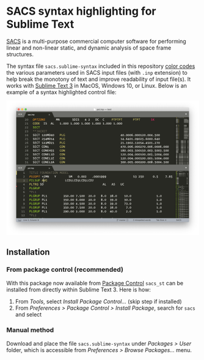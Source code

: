 # SACS syntax highlighting for Sublime Text

[SACS] is a multi-purpose commercial computer software for performing linear and non-linear static, and dynamic analysis of space frame structures.

The syntax file `sacs.sublime-syntax` included in this repository [color codes][s] the various parameters used in SACS input files (with `.inp` extension) to help break the monotony of text and improve readability of input file(s). It works with [Sublime Text 3][st] in MacOS, Windows 10, or Linux. Below is an example of a syntax highlighted control file:

![SACS input files syntax highlighted in Sublime Text](./sacs_st.png)

## Installation

### From package control (recommended)

With this package now available from [Package Control][pkg] `sacs_st` can be installed from directly within Sublime Text 3. Here is how:

1. From _Tools_, select _Install Package Control..._ (skip step if installed)
2. From _Preferences > Package Control > Install Package_, search for `sacs` and select

### Manual method

Download and place the file `sacs.sublime-syntax` under _Packages > User_ folder, which is accessible from _Preferences > Browse Packages..._ menu.

[SACS]: https://www.bentley.com/en/products/brands/sacs
[s]: https://en.wikipedia.org/wiki/Syntax_highlighting "Syntax highlighting"
[st]: https://www.sublimetext.com/ "Sublime Text - A sophisticated text editor for code, markup and prose"
[pkg]: https://packagecontrol.io/packages/SACS
